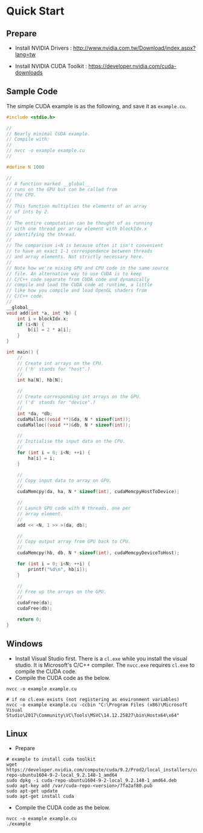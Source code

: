 # Quick Start



## Prepare



* Install NVIDIA Drivers : http://www.nvidia.com.tw/Download/index.aspx?lang=tw	

* Install NVIDIA CUDA Toolkit : https://developer.nvidia.com/cuda-downloads

  

## Sample Code



The simple CUDA example is as the following, and save it as `example.cu`.



```c++
#include <stdio.h>

//
// Nearly minimal CUDA example.
// Compile with:
//
// nvcc -o example example.cu
//

#define N 1000

//
// A function marked __global__
// runs on the GPU but can be called from
// the CPU.
//
// This function multiplies the elements of an array
// of ints by 2.
//
// The entire computation can be thought of as running
// with one thread per array element with blockIdx.x
// identifying the thread.
//
// The comparison i<N is because often it isn't convenient
// to have an exact 1-1 correspondence between threads
// and array elements. Not strictly necessary here.
//
// Note how we're mixing GPU and CPU code in the same source
// file. An alternative way to use CUDA is to keep
// C/C++ code separate from CUDA code and dynamically
// compile and load the CUDA code at runtime, a little
// like how you compile and load OpenGL shaders from
// C/C++ code.
//
__global__
void add(int *a, int *b) {
	int i = blockIdx.x;
	if (i<N) {
		b[i] = 2 * a[i];
	}
}

int main() {
	//
	// Create int arrays on the CPU.
	// ('h' stands for "host".)
	//
	int ha[N], hb[N];

	//
	// Create corresponding int arrays on the GPU.
	// ('d' stands for "device".)
	//
	int *da, *db;
	cudaMalloc((void **)&da, N * sizeof(int));
	cudaMalloc((void **)&db, N * sizeof(int));

	//
	// Initialise the input data on the CPU.
	//
	for (int i = 0; i<N; ++i) {
		ha[i] = i;
	}

	//
	// Copy input data to array on GPU.
	//
	cudaMemcpy(da, ha, N * sizeof(int), cudaMemcpyHostToDevice);

	//
	// Launch GPU code with N threads, one per
	// array element.
	//
	add << <N, 1 >> >(da, db);

	//
	// Copy output array from GPU back to CPU.
	//
	cudaMemcpy(hb, db, N * sizeof(int), cudaMemcpyDeviceToHost);

	for (int i = 0; i<N; ++i) {
		printf("%d\n", hb[i]);
	}

	//
	// Free up the arrays on the GPU.
	//
	cudaFree(da);
	cudaFree(db);

	return 0;
}
```



## Windows



* Install Visual Studio first. There is a `cl.exe` while you install the visual studio. It is Microsoft's C/C++ compiler. The `nvcc.exe` requires `cl.exe` to compile the CUDA code.
* Compile the CUDA code as the below.

```shell
nvcc -o example example.cu

# if no cl.exe exists (not registering as environment variables)
nvcc -o example example.cu -ccbin "C:\Program Files (x86)\Microsoft Visual Studio\2017\Community\VC\Tools\MSVC\14.12.25827\bin\Hostx64\x64"
```



## Linux



* Prepare

```shell
# example to install cuda toolkit
wget https://developer.nvidia.com/compute/cuda/9.2/Prod2/local_installers/cuda-repo-ubuntu1604-9-2-local_9.2.148-1_amd64
sudo dpkg -i cuda-repo-ubuntu1604-9-2-local_9.2.148-1_amd64.deb
sudo apt-key add /var/cuda-repo-<version>/7fa2af80.pub
sudo apt-get update
sudo apt-get install cuda
```



* Compile the CUDA code as the below.

```shell
nvcc -o example example.cu
./example
```











